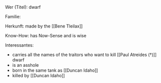 Wer (Titel): dwarf

Familie:

Herkunft: made by the [[Bene Tleilax]] 

Know-How: has Now-Sense and is wise

Interessantes: 
- carries all the names of the traitors who want to kill [[Paul Atreides (†)]] dwarf 
- is an asshole 
- born in the same tank as [[Duncan Idaho]] 
- killed by [[Duncan Idaho]]